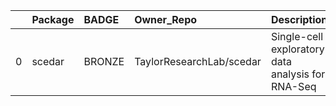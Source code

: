 |    | Package   | BADGE   | Owner_Repo               | Description                                       | Workflow_Run_Date    | date_created         | last_commit          |   forks |   watchers |   stars | homepage_url   | has_wiki   |   open_issues | has_downloads   |   Run_ID |   Pylint_score |   Pytest_score | Pip   | Pip_url                          | License   | Build   | Linux   | Mac   | Windows   | Linux_versions   | Mac_versions   | Windows_versions   | contributor_names       |   contributor_url |   num_contributors |   Github_event_name |   Num_Issues |   Num_Open_Issues |   Average_Response_Time |
|---:|:----------|:--------|:-------------------------|:--------------------------------------------------|:---------------------|:---------------------|:---------------------|--------:|-----------:|--------:|:---------------|:-----------|--------------:|:----------------|---------:|---------------:|---------------:|:------|:---------------------------------|:----------|:--------|:--------|:------|:----------|:-----------------|:---------------|:-------------------|:------------------------|------------------:|-------------------:|--------------------:|-------------:|------------------:|------------------------:|
|  0 | scedar    | BRONZE  | TaylorResearchLab/scedar | Single-cell exploratory data analysis for RNA-Seq | 2020-12-22T19:35:51Z | 2018-03-17T05:22:56Z | 2020-11-05T16:41:14Z |       9 |          4 |      26 |                | True       |             1 | True            |      nan |           6.94 |              1 | True  | https://pypi.org/project/scedar/ | True      | True    | 3.6,3.7 |       |           | ubuntu-latest    |                |                    | ['logstar', 'benstear'] |               nan |                  2 |                 nan |            1 |                 1 |                       0 |